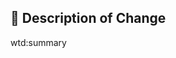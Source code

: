 ## 🔀 Description of Change

wtd:summary

<!-- Thank you for your Pull Request. -->
<!-- DO NOT remove the wtd:summary tag above if you want your PR to be summarized by AI. -->

<!-- #### 📝 Additional Information

To add any other context about the Pull Request uncomment the section and write your information here. -->